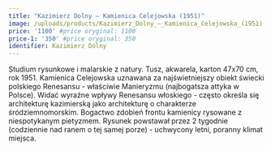 ```yaml
---
title: "Kazimierz Dolny – Kamienica Celejowska (1951)"
image: /uploads/products/Kazimierz_Dolny_–_Kamienica_Celejowska_(1951).jpg
price: '1100' #price oryginal: 1100
price-1: '350' #price oryginal: 350
identifier: Kazimierz Dolny
---
```


Studium rysunkowe i malarskie z natury. Tusz, akwarela, karton 47x70 cm, rok 1951.
Kamienica Celejowska uznawana za najświetniejszy obiekt świecki polskiego Renesansu - właściwie Manieryzmu (najbogatsza attyka w Polsce). Widać wyraźne wpływy Renesansu włoskiego - często określa się architekturę kazimierską jako architekturę o charakterze śródziemnomorskim. Bogactwo zdobień frontu kamienicy rysowane z niespotykanym pietyzmem. Rysunek powstawał przez 2 tygodnie (codziennie nad ranem o tej samej porze) - uchwycony letni, poranny klimat miejsca.